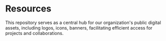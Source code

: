# Resources
This repository serves as a central hub for our organization's public digital assets, including logos, icons, banners, facilitating efficient access for projects and collaborations.
